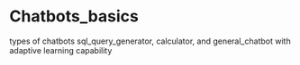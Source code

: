 # Chatbots_basics
types of chatbots sql_query_generator, calculator, and general_chatbot with adaptive learning capability
